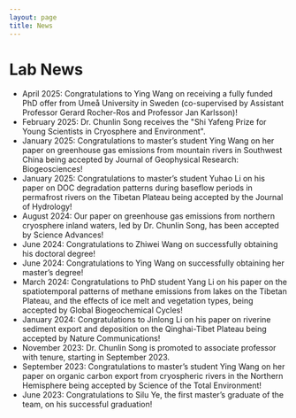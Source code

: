 ```yaml
---
layout: page
title: News
---
```


# Lab News
- April 2025: Congratulations to Ying Wang on receiving a fully funded PhD offer from Umeå University in Sweden (co-supervised by Assistant Professor Gerard Rocher-Ros and Professor Jan Karlsson)!
- February 2025: Dr. Chunlin Song receives the "Shi Yafeng Prize for Young Scientists in Cryosphere and Environment".
- January 2025: Congratulations to master’s student Ying Wang on her paper on greenhouse gas emissions from mountain rivers in Southwest China being accepted by Journal of Geophysical Research: Biogeosciences!
- January 2025: Congratulations to master’s student Yuhao Li on his paper on DOC degradation patterns during baseflow periods in permafrost rivers on the Tibetan Plateau being accepted by the Journal of Hydrology!
- August 2024: Our paper on greenhouse gas emissions from northern cryosphere inland waters, led by Dr. Chunlin Song, has been accepted by Science Advances!
- June 2024: Congratulations to Zhiwei Wang on successfully obtaining his doctoral degree!
- June 2024: Congratulations to Ying Wang on successfully obtaining her master’s degree!
- March 2024: Congratulations to PhD student Yang Li on his paper on the spatiotemporal patterns of methane emissions from lakes on the Tibetan Plateau, and the effects of ice melt and vegetation types, being accepted by Global Biogeochemical Cycles!
- January 2024: Congratulations to Jinlong Li on his paper on riverine sediment export and deposition on the Qinghai-Tibet Plateau being accepted by Nature Communications!
- November 2023: Dr. Chunlin Song is promoted to associate professor with tenure, starting in September 2023.
- September 2023: Congratulations to master’s student Ying Wang on her paper on organic carbon export from cryospheric rivers in the Northern Hemisphere being accepted by Science of the Total Environment!
- June 2023: Congratulations to Silu Ye, the first master’s graduate of the team, on his successful graduation!
